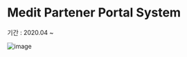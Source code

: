 # Medit Partener Portal System 
 
기간 : 2020.04 ~


![image](https://user-images.githubusercontent.com/18201794/88038712-9472e980-cb81-11ea-83c7-b8c84dbfad22.png)
